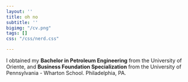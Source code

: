 ```yaml
---
layout: ''
title: oh no
subtitle: ''
bigimg: "/cv.png"
tags: []
css: "/css/nerd.css"

---
```

<div id="nerd-section">

<p class="about-text"> <span class="fa fa-graduation-cap about-icon"></span> I obtained my <b>Bachelor  in Petroleum Engineering</b> from the University of Oriente, and <b>Business Foundation Specialization</b> from the University of Pennsylvania - Wharton School. Philadelphia, PA.</p>